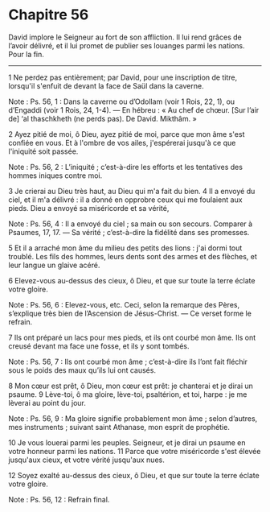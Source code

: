 # Chapitre 56

David implore le Seigneur au fort de son affliction.
Il lui rend grâces de l’avoir délivré, et il lui promet de publier ses louanges parmi les nations.
Pour la fin.

***

1 Ne perdez pas entièrement; par David, pour une inscription de titre, lorsqu'il s'enfuit de devant la face de Saül dans la caverne.

<span class="bible-note">Note : </span> Ps. 56, 1 : Dans la caverne ou d’Odollam (voir 1 Rois, 22, 1), ou d’Engaddi (voir 1 Rois, 24, 1-4). ― En hébreu : « Au chef de chœur. [Sur l’air de] ‘al thaschkheth (ne perds pas). De David. Mikthâm. »


2 Ayez pitié de moi, ô Dieu, ayez pitié de moi, parce que mon âme s'est confiée en vous. Et à l'ombre de vos ailes, j'espérerai jusqu'à ce que l'iniquité soit passée.

<span class="bible-note">Note : </span> Ps. 56, 2 : L’iniquité ; c’est-à-dire les efforts et les tentatives des hommes iniques contre moi.


3 Je crierai au Dieu très haut, au Dieu qui m'a fait du bien. 4 Il a envoyé du ciel, et il m'a délivré : il a donné en opprobre ceux qui me foulaient aux pieds. Dieu a envoyé sa miséricorde et sa vérité,

<span class="bible-note">Note : </span> Ps. 56, 4 : Il a envoyé du ciel ; sa main ou son secours. Comparer à Psaumes, 17, 17. ― Sa vérité ; c’est-à-dire la fidélité dans ses promesses.


5 Et il a arraché mon âme du milieu des petits des lions : j'ai dormi tout troublé. Les fils des hommes, leurs dents sont des armes et des flèches, et leur langue un glaive acéré.


6 Elevez-vous au-dessus des cieux, ô Dieu, et que sur toute la terre éclate votre gloire.

<span class="bible-note">Note : </span> Ps. 56, 6 : Elevez-vous, etc. Ceci, selon la remarque des Pères, s’explique très bien de l’Ascension de Jésus-Christ. ― Ce verset forme le refrain.


7 Ils ont préparé un lacs pour mes pieds, et ils ont courbé mon âme. Ils ont creusé devant ma face une fosse, et ils y sont tombés.

<span class="bible-note">Note : </span> Ps. 56, 7 : Ils ont courbé mon âme ; c’est-à-dire ils l’ont fait fléchir sous le poids des maux qu’ils lui ont causés.


8 Mon cœur est prêt, ô Dieu, mon cœur est prêt: je chanterai et je dirai un psaume. 9 Lève-toi, ô ma gloire, lève-toi, psaltérion, et toi, harpe : je me lèverai au point du jour.

<span class="bible-note">Note : </span> Ps. 56, 9 : Ma gloire signifie probablement mon âme ; selon d’autres, mes instruments ; suivant saint Athanase, mon esprit de prophétie.


10 Je vous louerai parmi les peuples. Seigneur, et je dirai un psaume en votre honneur parmi les nations. 11 Parce que votre miséricorde s'est élevée jusqu'aux cieux, et votre vérité jusqu'aux nues.


12 Soyez exalté au-dessus des cieux, ô Dieu, et que sur toute la terre éclate votre gloire.

<span class="bible-note">Note : </span> Ps. 56, 12 : Refrain final.

